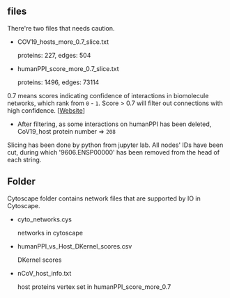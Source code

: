 ## files

There're two files that needs caution. 

* COV19_hosts_more_0.7_slice.txt  

  proteins: 227, edges: 504

* humanPPI_score_more_0.7_slice.txt

  proteins: 1496, edges: 73114

0.7 means scores indicating confidence of interactions in biomolecule networks, which rank from `0` - `1`. Score > 0.7 will filter out connections with high confidence. [[Website](https://www.string-db.org/cgi/info.pl?footer_active_subpage=scores)]

* After filtering, as some interactions on humanPPI has been deleted, CoV19_host protein number => `208`

Slicing has been done by python from jupyter lab. All nodes' IDs have been cut, during which '9606.ENSP00000' has been removed from the head of each string.

## Folder

Cytoscape folder contains network files that are supported by IO in Cytoscape. 

* cyto_networks.cys 

  networks in cytoscape

* humanPPI_vs_Host_DKernel_scores.csv  

  DKernel scores

* nCoV_host_info.txt

  host proteins vertex set in humanPPI_score_more_0.7

